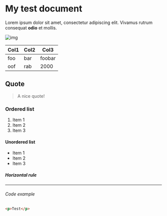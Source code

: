 # My test document

Lorem ipsum dolor sit amet, consectetur adipiscing elit. Vivamus rutrum consequat **odio** et mollis.

![img](path/img.jpg "img")

| Col1 | Col2 | Col3   |
| ---- | ---- | ------ |
| foo  | bar  | foobar |
| oof  | rab  | 2000   |

## Quote

> A nice quote!

### Ordered list

1. Item 1
2. Item 2
3. Item 3

#### Unordered list

* Item 1
* Item 2
* Item 3

##### Horizontal rule

---

###### Code example

```html
<p>Test</p>
```

